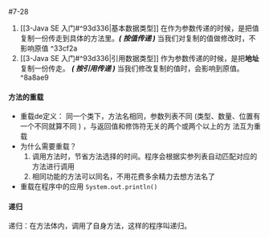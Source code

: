#7-28
1. [[3-Java SE 入门#^93d336|基本数据类型]] 在作为参数传递的时候，是把值复制一份传走到具体的方法里。***( 按值传递 )*** 当我们对复制的值做修改时，不影响原值 ^33cf2a
2. [[3-Java SE 入门#^93d336|引用数据类型]] 作为参数传递的时候，是把**地址**复制一份传走。 ***( 按引用传递 )*** 当我们修改复制的值时，会影响到原值。 ^8a8ae9

#### 方法的重载
- 重载de定义：
	同一个类下，方法名相同，参数列表不同 (类型、数量、位置有一个不同就算不同 ) ，与返回值和修饰符无关的两个或两个以上的方 法互为重载
- 为什么需要重载？
	1. 调用方法时，节省方法选择的时间。程序会根据实参列表自动匹配对应的方法进行调用
	2. 相同功能的方法可以同名，不用花费多余精力去想方法名了
- 重载在程序中的应用
	`System.out.println()`
#### 递归
递归：在方法体内，调用了自身方法，这样的程序叫递归。